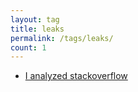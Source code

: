 ```yaml
---
layout: tag
title: leaks
permalink: /tags/leaks/
count: 1
---
```


- [I analyzed stackoverflow](https://matan-h.com/analyze-stackoverflow)
